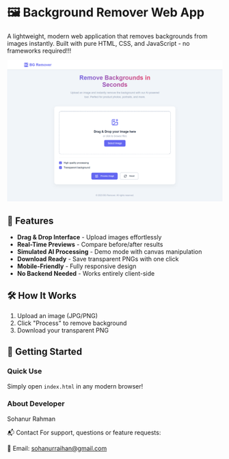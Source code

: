 # 🖼️ Background Remover Web App

A lightweight, modern web application that removes backgrounds from images instantly. Built with pure HTML, CSS, and JavaScript - no frameworks required!!!

![App Screenshot](/Screenshoot.png)

## 🌟 Features
- **Drag & Drop Interface** - Upload images effortlessly
- **Real-Time Previews** - Compare before/after results
- **Simulated AI Processing** - Demo mode with canvas manipulation
- **Download Ready** - Save transparent PNGs with one click
- **Mobile-Friendly** - Fully responsive design
- **No Backend Needed** - Works entirely client-side

## 🛠️ How It Works
1. Upload an image (JPG/PNG)
2. Click "Process" to remove background
3. Download your transparent PNG

## 🚀 Getting Started
### Quick Use
Simply open `index.html` in any modern browser!

### About Developer
Sohanur Rahman

📬 Contact For support, questions or feature requests:

📧 Email: sohanurraihan@gmail.com

